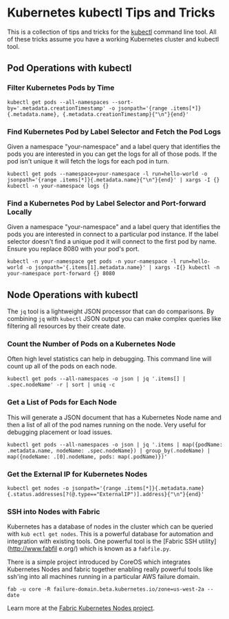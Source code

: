 # Kubernetes kubectl Tips and Tricks

This is a collection of tips and tricks for the [kubectl](https://coreos.com/kubernetes/docs/latest/configure-kubectl.html) command line tool. All of these tricks assume you have a working Kubernetes cluster and kubectl tool.

## Pod Operations with kubectl

### Filter Kubernetes Pods by Time

```
kubectl get pods --all-namespaces --sort-by='.metadata.creationTimestamp' -o jsonpath='{range .items[*]}{.metadata.name}, {.metadata.creationTimestamp}{"\n"}{end}'
```

### Find Kubernetes Pod by Label Selector and Fetch the Pod Logs

Given a namespace "your-namespace" and a label query that identifies the pods you are interested in you can get the logs for all of those pods. If the pod isn't unique it will fetch the logs for each pod in turn.

```
kubectl get pods --namespace=your-namespace -l run=hello-world -o jsonpath='{range .items[*]}{.metadata.name}{"\n"}{end}' | xargs -I {} kubectl -n your-namespace logs {}
```

### Find a Kubernetes Pod by Label Selector and Port-forward Locally

Given a namespace "your-namespace" and a label query that identifies the pods you are interested in connect to a particular pod instance. If the label selector doesn't find a unique pod it will connect to the first pod by name. Ensure you replace 8080 with your pod's port.

```
kubectl -n your-namespace get pods -n your-namespace -l run=hello-world -o jsonpath='{.items[1].metadata.name}' | xargs -I{} kubectl -n your-namespace port-forward {} 8080
```

## Node Operations with kubectl

The `jq` tool is a lightweight JSON processor that can do comparisons. By combining `jq` with `kubectl` JSON output you can make complex queries like filtering all resources by their create date.

### Count the Number of Pods on a Kubernetes Node

Often high level statistics can help in debugging. This command line will count up all of the pods on each node.

```
kubectl get pods --all-namespaces -o json | jq '.items[] | .spec.nodeName' -r | sort | uniq -c
```

### Get a List of Pods for Each Node

This will generate a JSON document that has a Kubernetes Node name and then a list of all of the pod names running on the node. Very useful for debugging placement or load issues.

```
kubectl get pods --all-namespaces -o json | jq '.items | map({podName: .metadata.name, nodeName: .spec.nodeName}) | group_by(.nodeName) | map({nodeName: .[0].nodeName, pods: map(.podName)})'
```

### Get the External IP for Kubernetes Nodes

```
kubectl get nodes -o jsonpath='{range .items[*]}{.metadata.name} {.status.addresses[?(@.type=="ExternalIP")].address}{"\n"}{end}'
```

### SSH into Nodes with Fabric

Kubernetes has a database of nodes in the cluster which can be queried with `kub
ectl get nodes`. This is a powerful database for automation and integration with
 existing tools. One powerful tool is the [Fabric SSH utility](http://www.fabfil
e.org/) which is known as a `fabfile.py`.

There is a simple project introduced by CoreOS which integrates Kubernetes Nodes and fabric together enabling really powerful tools like ssh'ing into all machines running in a particular AWS failure domain.

```
fab -u core -R failure-domain.beta.kubernetes.io/zone=us-west-2a -- date
```

Learn more at the [Fabric Kubernetes Nodes project](https://github.com/coreos/fabric-kubernetes-nodes).
